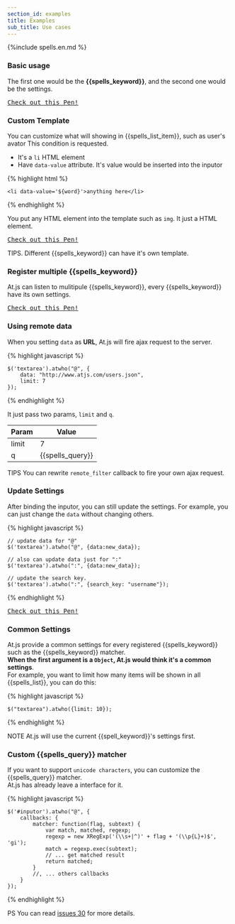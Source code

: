 ```yaml
---
section_id: examples
title: Examples
sub_title: Use cases
---
```

{%include spells.en.md %}


### Basic usage

The first one would be the **{{spells_keyword}}**, and the second one would be the settings.

<pre class="codepen" data-height="300" data-type="result" data-href="Lzfkb" data-user="ichord" data-safe="true"><code></code><a href="http://codepen.io/ichord/pen/Lzfkb">Check out this Pen!</a></pre>


### Custom Template

You can customize what will showing in {{spells_list_item}}, such as user's avator
This condition is requested.

* It's a `li` HTML element
* Have `data-value` attribute. It's value would be inserted into the inputor

{% highlight html %}

    <li data-value='${word}'>anything here</li>

{% endhighlight %}

You put any HTML element into the template such as `img`. It just a HTML element.

<pre class="codepen" data-height="300" data-type="result" data-href="wIvHJ" data-user="ichord" data-safe="true"><code></code><a href="http://codepen.io/ichord/pen/wIvHJ">Check out this Pen!</a></pre>

<span class="label label-info">TIPS.</span> Different {{spells_keyword}} can have it's own template.


### Register multiple {{spells_keyword}}

At.js can listen to mulitipule {{spells_keyword}}, every {{spells_keyword}} have its own settings.

<pre class="codepen" data-height="300" data-type="result" data-href="DrLcx" data-user="ichord" data-safe="true"><code></code><a href="http://codepen.io/ichord/pen/DrLcx">Check out this Pen!</a></pre>


### Using remote data

When you setting `data` as **URL**, At.js will fire ajax request to the server.

{% highlight javascript %}

    $('textarea').atwho("@", {
        data: "http://www.atjs.com/users.json", 
        limit: 7
    });

{% endhighlight %}

It just pass two params, `limit` and `q`.

<table class="table table-bordered table-striped" style="width: auto;">
    <thead>
        <tr>
            <th>Param</th>
            <th>Value</th>
        </tr>
    </thead>
    <tbody>
        <tr>
            <td>limit</td>
            <td>7</td>
        </tr>
        <tr>
            <td>q</td>
            <td>{{spells_query}}</td>
        </tr>
    </tbody>
</table>

<span class="label label-info">TIPS</span> You can rewrite `remote_filter` callback to fire your own ajax request.




### Update Settings

After binding the inputor, you can still update the settings. For example, you can just change the `data` without changing others.

{% highlight javascript %}

    // update data for "@"
    $('textarea').atwho("@", {data:new_data});

    // also can update data just for ":"
    $('textarea').atwho(":", {data:new_data});

    // update the search key.
    $('textarea').atwho(":", {search_key: "username"});

{% endhighlight %}

<pre class="codepen" data-height="300" data-type="result" data-href="BIijm" data-user="ichord" data-safe="true"><code></code><a href="http://codepen.io/ichord/pen/BIijm">Check out this Pen!</a></pre>

### Common Settings

At.js provide a common settings for every registered {{spells_keyword}} such as the {{spells_keyword}} matcher.  
**When the first argument is a `Object`, At.js would think it's a common settings**.  
For example, you want to limit how many items will be shown in all {{spells_list}}, you can do this:

{% highlight javascript %}

    $("textarea").atwho({limit: 10});

{% endhighlight %}

<span class="label label-warning">NOTE</span> At.js will use the current {{spell_keyword}}'s settings first.


### Custom {{spells_query}} matcher

If you want to support `unicode characters`, you can customize the {{spells_query}} matcher.  
At.js has already leave a interface for it.

{% highlight javascript %}

    $('#inputor').atwho("@", {
        callbacks: {
            matcher: function(flag, subtext) {
                var match, matched, regexp;
                regexp = new XRegExp('(\\s+|^)' + flag + '(\\p{L}+)$', 'gi');
                match = regexp.exec(subtext);
                // ... get matched result
                return matched;
            }
            //, ... others callbacks
        }
    });

{% endhighlight %}

<span class="label label-info">PS</span> You can read [issues 30](https://github.com/ichord/At.js/issues/30) for more details.
